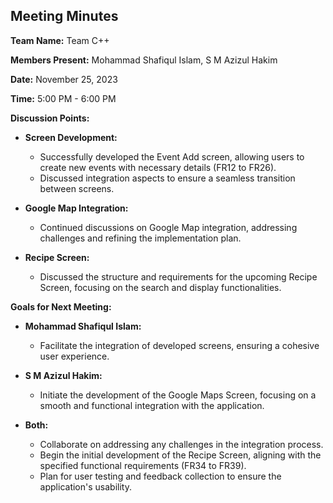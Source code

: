 ## Meeting Minutes

**Team Name:** Team C++

**Members Present:** Mohammad Shafiqul Islam, S M Azizul Hakim

**Date:** November 25, 2023

**Time:** 5:00 PM - 6:00 PM

**Discussion Points:**
- **Screen Development:**
  - Successfully developed the Event Add screen, allowing users to create new events with necessary details (FR12 to FR26).
  - Discussed integration aspects to ensure a seamless transition between screens.

- **Google Map Integration:**
  - Continued discussions on Google Map integration, addressing challenges and refining the implementation plan.

- **Recipe Screen:**
  - Discussed the structure and requirements for the upcoming Recipe Screen, focusing on the search and display functionalities.

**Goals for Next Meeting:**
- **Mohammad Shafiqul Islam:**
  - Facilitate the integration of developed screens, ensuring a cohesive user experience.

- **S M Azizul Hakim:**
  - Initiate the development of the Google Maps Screen, focusing on a smooth and functional integration with the application.

- **Both:**
  - Collaborate on addressing any challenges in the integration process.
  - Begin the initial development of the Recipe Screen, aligning with the specified functional requirements (FR34 to FR39).
  - Plan for user testing and feedback collection to ensure the application's usability.